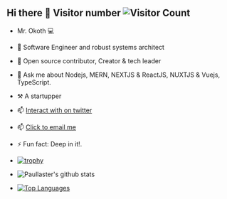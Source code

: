 ## Hi there 👋 Visitor number  ![Visitor Count](https://profile-counter.glitch.me/paullaster/count.svg)

<!--
**paullaster/paullaster** is a ✨ _special_ ✨ repository because its `README.md` (this file) appears on your GitHub profile.

Here are some ideas to get you started:
-->
- Mr. Okoth 💻
- 🔭 Software Engineer and robust systems architect
- 👯 Open source contributor, Creator & tech leader
- 💬 Ask me about Nodejs, MERN, NEXTJS & ReactJS, NUXTJS & Vuejs, TypeScript.
- ⚒️ A startupper
- 📫 <a href ="[https://x.com/_paullaster]" target="_blank">Interact with on twitter</a>
- 📫 <a href="mailto:ispaokoth@gmail.com">Click to email me</a>
- ⚡ Fun fact: Deep in it!.
- [![trophy](https://github-profile-trophy.vercel.app/?username=paullaster&theme=onedark)](https://github.com/paullaster/github-profile-trophy)
 - ![Paullaster's github stats](https://github-readme-stats.vercel.app/api?username=paullaster&show_icons=true&theme=radical)
 
 - [![Top Languages](https://github-readme-stats.vercel.app/api/top-langs/?username=paullaster&layout=compact)](https://github.com/paullaster/github-readme-stats)
